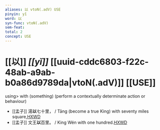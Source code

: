 ```yaml
---
aliases: 以 vtoN(.adV) USE
pinyin: yǐ
word: 以
syn-func: vtoN(.adV)
sem-feat: 
total: 2
concept: USE 
---
```

# [[以]] *[[yǐ]]*  [[uuid-cddc6803-f22c-48ab-a9ab-b0a86d9789da|vtoN(.adV)]] [[USE]]
using> with (something) (perform a contextually determinate action or behaviour)
 - [[孟子]] 湯**以**七十里， / Tāng (become a true King) with seventy miles square,[HXWD](https://hxwd.org/textview.html?location=KR1h0001_tls_003-35a.7)
 - [[孟子]] 文王**以**百里。 / King Wén with one hundred.[HXWD](https://hxwd.org/textview.html?location=KR1h0001_tls_003-35a.8)